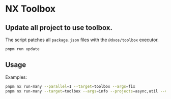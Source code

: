 # NX Toolbox

## Update all project to use toolbox.

The script patches all `package.json` files with the `@dxos/toolbox` executor.

```bash
pnpm run update
```

## Usage

Examples:

```bash
pnpm nx run-many --parallel=1 --target=toolbox --args=fix
pnpm nx run-many --target=toolbox --args=info --projects=async,util --verbose
```
